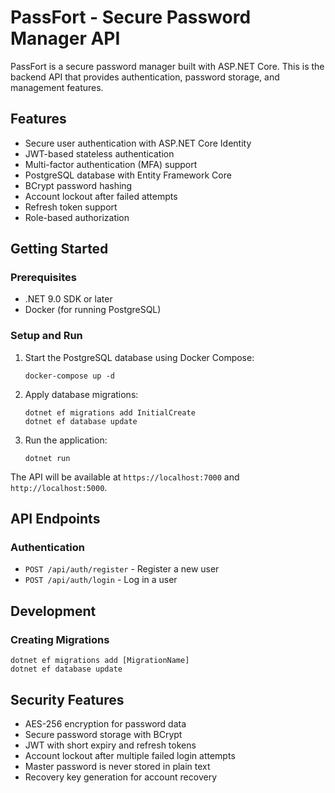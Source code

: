 # PassFort - Secure Password Manager API

PassFort is a secure password manager built with ASP.NET Core. This is the backend API that provides authentication, password storage, and management features.

## Features

- Secure user authentication with ASP.NET Core Identity
- JWT-based stateless authentication
- Multi-factor authentication (MFA) support
- PostgreSQL database with Entity Framework Core
- BCrypt password hashing
- Account lockout after failed attempts
- Refresh token support
- Role-based authorization

## Getting Started

### Prerequisites

- .NET 9.0 SDK or later
- Docker (for running PostgreSQL)

### Setup and Run

1. Start the PostgreSQL database using Docker Compose:

   ```
   docker-compose up -d
   ```

2. Apply database migrations:

   ```
   dotnet ef migrations add InitialCreate
   dotnet ef database update
   ```

3. Run the application:
   ```
   dotnet run
   ```

The API will be available at `https://localhost:7000` and `http://localhost:5000`.

## API Endpoints

### Authentication

- `POST /api/auth/register` - Register a new user
- `POST /api/auth/login` - Log in a user

## Development

### Creating Migrations

```
dotnet ef migrations add [MigrationName]
dotnet ef database update
```

## Security Features

- AES-256 encryption for password data
- Secure password storage with BCrypt
- JWT with short expiry and refresh tokens
- Account lockout after multiple failed login attempts
- Master password is never stored in plain text
- Recovery key generation for account recovery
